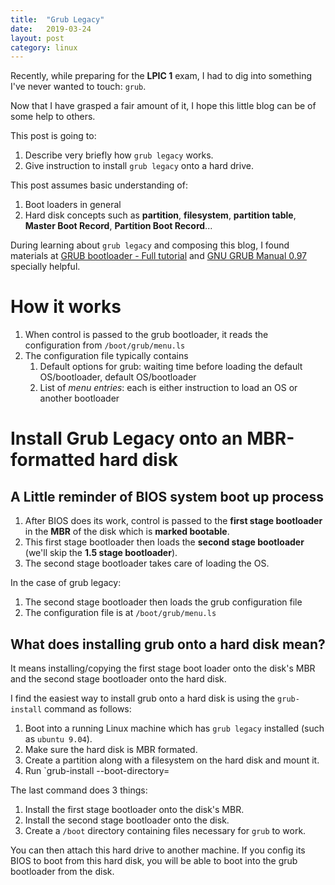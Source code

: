 ```yaml
---
title:  "Grub Legacy"
date:   2019-03-24
layout: post
category: linux
---
```

Recently, while preparing for the **LPIC 1** exam, I had to dig into something I've never wanted to touch: `grub`.

Now that I have grasped a fair amount of it, I hope this little blog can be of some help to others. 

This post is going to:
1. Describe very briefly how `grub legacy` works.
2. Give instruction to install `grub legacy` onto a hard drive.

This post assumes basic understanding of:
1. Boot loaders in general
2. Hard disk concepts such as **partition**, **filesystem**, **partition table**, **Master Boot Record**, **Partition Boot Record**...

During learning about `grub legacy` and composing this blog, I found materials at [GRUB bootloader - Full tutorial](https://www.dedoimedo.com/computers/grub.html) and [GNU GRUB Manual 0.97](https://www.gnu.org/software/grub/manual/legacy/grub.html) specially helpful.

# How it works

1. When control is passed to the grub bootloader, it reads the configuration from `/boot/grub/menu.ls`
2. The configuration file typically contains 
   1. Default options for grub: waiting time before loading the default OS/bootloader, default OS/bootloader
   2. List of *menu entries*: each is either instruction to load an OS or another bootloader

# Install Grub Legacy onto an MBR-formatted hard disk

## A Little reminder of BIOS system boot up process

1. After BIOS does its work, control is passed to the **first stage bootloader** in the **MBR** of the disk which is **marked bootable**.
2. This first stage bootloader then loads the **second stage bootloader** (we'll skip the **1.5 stage bootloader**).
3. The second stage bootloader takes care of loading the OS.

In the case of grub legacy:
1. The second stage bootloader then loads the grub configuration file
2. The configuration file is at `/boot/grub/menu.ls`

## What does installing grub onto a hard disk mean?

It means installing/copying the first stage boot loader onto the disk's MBR and the second stage bootloader onto the hard disk.

I find the easiest way to install grub onto a hard disk is using the `grub-install` command as follows:

1. Boot into a running Linux machine which has `grub legacy` installed (such as `ubuntu 9.04`).
2. Make sure the hard disk is MBR formated.
3. Create a partition along with a filesystem on the hard disk and mount it.
4. Run `grub-install --boot-directory=<path-to-mount-point>

The last command does 3 things:

1. Install the first stage bootloader onto the disk's MBR.
2. Install the second stage bootloader onto the disk.
3. Create a `/boot` directory containing files necessary for `grub` to work.

You can then attach this hard drive to another machine. If you config its BIOS to boot from this hard disk, you will be able to boot into the grub bootloader from the disk.